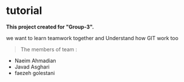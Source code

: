 # tutorial

**This project created for "Group-3".**

we want to learn teamwork together and Understand how GIT work too

> The members of team :

- Naeim Ahmadian
- Javad Asghari
- faezeh golestani
